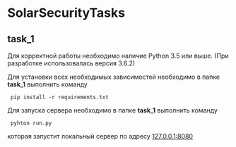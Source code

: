 # SolarSecurityTasks

<h2>task_1</h2>

<p>Для корректной работы необходимо наличие Python 3.5 или выше. (При разработке использовалась версия 3.6.2)</p>
<p>Для установки всех необходимых зависимостей необходимо в папке <b>task_1</b> выполнить команду</p>
<p><code> pip install -r requirements.txt </code></p>
<p>Для запуска сервера необходимо в папке <b>task_1</b> выполнить команду</p>
<p><code> pyhton run.py </code></p>
<p>которая запустит локальный сервер по адресу <a href="http://127.0.0.1:8080">127.0.0.1:8080</a></p>
